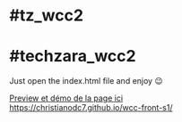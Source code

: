 # #tz_wcc2 <br>
# #techzara_wcc2 <br>
Just open the index.html file and enjoy 😉 <br>

<a href="https://christianodc7.github.io/wcc-front-s1/"> Preview et démo de la page ici </a> <br>
https://christianodc7.github.io/wcc-front-s1/


